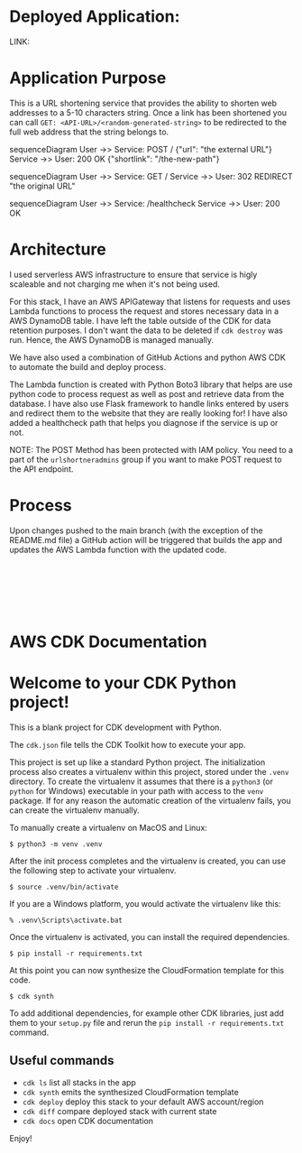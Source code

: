 # Deployed Application:
LINK: <Link>

# Application Purpose
This is a URL shortening service that provides the ability to shorten web addresses to a 5-10 characters string. Once a link has been shortened you can call `GET: <API-URL>/<random-generated-string>` to be redirected to the full web address that the string belongs to.

sequenceDiagram
  User ->> Service: POST / {"url": "the external URL"}
  Service ->> User: 200 OK {"shortlink": "/the-new-path"}

sequenceDiagram
  User ->> Service: GET /<some-short-link>
  Service ->> User: 302 REDIRECT "the original URL"

sequenceDiagram
  User ->> Service: <ANY> /healthcheck
  Service ->> User: 200 OK


# Architecture
I used serverless AWS infrastructure to ensure that service is higly scaleable and not charging me when it's not being used.

For this stack, I have an AWS APIGateway that listens for requests and uses Lambda functions to process the request and stores necessary data in a AWS DynamoDB table. I have left the table outside of the CDK for data retention purposes. I don't want the data to be deleted if `cdk destroy` was run. Hence, the AWS DynamoDB is managed manually.

We have also used a combination of GitHub Actions and python AWS CDK to automate the build and deploy process.

The Lambda function is created with Python Boto3 library that helps are use python code to process request as well as post and retrieve data from the database. I have also use Flask framework to handle links entered by users and redirect them to the website that they are really looking for! I have also added a healthcheck path that helps you diagnose if the service is up or not.

NOTE: The POST Method has been protected with IAM policy. You need to a part of the `urlshortneradmins` group if you want to make POST request to the API endpoint.

# Process
Upon changes pushed to the main branch (with the exception of the README.md file) a GitHub action will be triggered that builds the app and updates the AWS Lambda function with the updated code.




<br/><br/><br/><br/><br/>

# AWS CDK Documentation
# Welcome to your CDK Python project!

This is a blank project for CDK development with Python.

The `cdk.json` file tells the CDK Toolkit how to execute your app.

This project is set up like a standard Python project.  The initialization
process also creates a virtualenv within this project, stored under the `.venv`
directory.  To create the virtualenv it assumes that there is a `python3`
(or `python` for Windows) executable in your path with access to the `venv`
package. If for any reason the automatic creation of the virtualenv fails,
you can create the virtualenv manually.

To manually create a virtualenv on MacOS and Linux:

```
$ python3 -m venv .venv
```

After the init process completes and the virtualenv is created, you can use the following
step to activate your virtualenv.

```
$ source .venv/bin/activate
```

If you are a Windows platform, you would activate the virtualenv like this:

```
% .venv\Scripts\activate.bat
```

Once the virtualenv is activated, you can install the required dependencies.

```
$ pip install -r requirements.txt
```

At this point you can now synthesize the CloudFormation template for this code.

```
$ cdk synth
```

To add additional dependencies, for example other CDK libraries, just add
them to your `setup.py` file and rerun the `pip install -r requirements.txt`
command.

## Useful commands

 * `cdk ls`          list all stacks in the app
 * `cdk synth`       emits the synthesized CloudFormation template
 * `cdk deploy`      deploy this stack to your default AWS account/region
 * `cdk diff`        compare deployed stack with current state
 * `cdk docs`        open CDK documentation

Enjoy!
